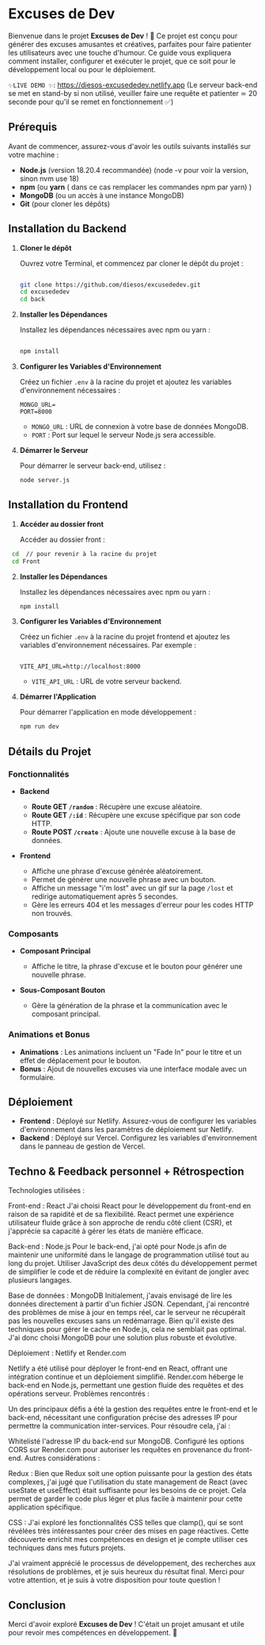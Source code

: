 Excuses de Dev
==============

Bienvenue dans le projet **Excuses de Dev** ! 🎉 Ce projet est conçu pour générer des excuses amusantes et créatives, parfaites pour faire patienter les utilisateurs avec une touche d'humour. Ce guide vous expliquera comment installer, configurer et exécuter le projet, que ce soit pour le développement local ou pour le déploiement.

`✨LIVE DEMO ✨`: https://diesos-excusededev.netlify.app (Le serveur back-end se met en stand-by si non utilisé, veuiller faire une requête et patienter ≃ 20 seconde pour qu'il se remet en fonctionnement ✅)

Prérequis
---------

Avant de commencer, assurez-vous d'avoir les outils suivants installés sur votre machine :

-   **Node.js** (version 18.20.4 recommandée) (node -v pour voir la version, sinon nvm use 18)
-   **npm** (ou **yarn** ( dans ce cas remplacer les commandes npm par yarn) )
-   **MongoDB** (ou un accès à une instance MongoDB)
-   **Git** (pour cloner les dépôts)

Installation du Backend
-----------------------

1.  **Cloner le dépôt**

    Ouvrez votre Terminal, et commencez par cloner le dépôt du projet :

    ```bash

    git clone https://github.com/diesos/excusededev.git
    cd excusededev
    cd back
    ```

2.  **Installer les Dépendances**

    Installez les dépendances nécessaires avec npm ou yarn :

    ```bash

    npm install
    ```

3.  **Configurer les Variables d'Environnement**

    Créez un fichier `.env` à la racine du projet et ajoutez les variables d'environnement nécessaires :

   
    ```env
    MONGO_URL=
    PORT=8000
    ```

    -   `MONGO_URL` : URL de connexion à votre base de données MongoDB.
    -   `PORT` : Port sur lequel le serveur Node.js sera accessible.

4.  **Démarrer le Serveur**

    Pour démarrer le serveur back-end, utilisez :

    ```bash
    node server.js
    ```



Installation du Frontend
------------------------

1.  **Accéder au dossier front**

    Accéder au dossier front :

   ```bash
    cd  // pour revenir à la racine du projet
    cd Front
   ```


2.  **Installer les Dépendances**

    Installez les dépendances nécessaires avec npm ou yarn :

    ```bash
    npm install
    ```


3.  **Configurer les Variables d'Environnement**

    Créez un fichier `.env` à la racine du projet frontend et ajoutez les variables d'environnement nécessaires. Par exemple :

    ```env

    VITE_API_URL=http://localhost:8000
    ```

    -   `VITE_API_URL` : URL de votre serveur backend.

      
4.  **Démarrer l'Application**

    Pour démarrer l'application en mode développement :

    ```bash
    npm run dev
    ```


Détails du Projet
-----------------

### Fonctionnalités

-   **Backend**

    -   **Route GET `/random`** : Récupère une excuse aléatoire.
    -   **Route GET `/:id`** : Récupère une excuse spécifique par son code HTTP.
    -   **Route POST `/create`** : Ajoute une nouvelle excuse à la base de données.
-   **Frontend**

    -   Affiche une phrase d'excuse générée aléatoirement.
    -   Permet de générer une nouvelle phrase avec un bouton.
    -   Affiche un message "i'm lost" avec un gif sur la page `/lost` et redirige automatiquement après 5 secondes.
    -   Gère les erreurs 404 et les messages d'erreur pour les codes HTTP non trouvés.

### Composants

-   **Composant Principal**

    -   Affiche le titre, la phrase d'excuse et le bouton pour générer une nouvelle phrase.
-   **Sous-Composant Bouton**

    -   Gère la génération de la phrase et la communication avec le composant principal.

### Animations et Bonus

-   **Animations** : Les animations incluent un "Fade In" pour le titre et un effet de déplacement pour le bouton.
-   **Bonus** : Ajout de nouvelles excuses via une interface modale avec un formulaire.

Déploiement
-----------

-   **Frontend** : Déployé sur Netlify. Assurez-vous de configurer les variables d'environnement dans les paramètres de déploiement sur Netlify.
-   **Backend** : Déployé sur Vercel. Configurez les variables d'environnement dans le panneau de gestion de Vercel.


Techno & Feedback personnel + Rétrospection
----------

Technologies utilisées :

Front-end : React
J'ai choisi React pour le développement du front-end en raison de sa rapidité et de sa flexibilité. React permet une expérience utilisateur fluide grâce à son approche de rendu côté client (CSR), et j'apprécie sa capacité à gérer les états de manière efficace.

Back-end : Node.js
Pour le back-end, j'ai opté pour Node.js afin de maintenir une uniformité dans le langage de programmation utilisé tout au long du projet. Utiliser JavaScript des deux côtés du développement permet de simplifier le code et de réduire la complexité en évitant de jongler avec plusieurs langages.

Base de données : MongoDB
Initialement, j'avais envisagé de lire les données directement à partir d'un fichier JSON. Cependant, j'ai rencontré des problèmes de mise à jour en temps réel, car le serveur ne récupérait pas les nouvelles excuses sans un redémarrage. Bien qu'il existe des techniques pour gérer le cache en Node.js, cela ne semblait pas optimal. J'ai donc choisi MongoDB pour une solution plus robuste et évolutive.

Déploiement : Netlify et Render.com

Netlify a été utilisé pour déployer le front-end en React, offrant une intégration continue et un déploiement simplifié.
Render.com héberge le back-end en Node.js, permettant une gestion fluide des requêtes et des opérations serveur.
Problèmes rencontrés :

Un des principaux défis a été la gestion des requêtes entre le front-end et le back-end, nécessitant une configuration précise des adresses IP pour permettre la communication inter-services. Pour résoudre cela, j'ai :

Whitelisté l'adresse IP du back-end sur MongoDB.
Configuré les options CORS sur Render.com pour autoriser les requêtes en provenance du front-end.
Autres considérations :

Redux : Bien que Redux soit une option puissante pour la gestion des états complexes, j'ai jugé que l'utilisation du state management de React (avec useState et useEffect) était suffisante pour les besoins de ce projet. Cela permet de garder le code plus léger et plus facile à maintenir pour cette application spécifique.

CSS : J'ai exploré les fonctionnalités CSS telles que clamp(), qui se sont révélées très intéressantes pour créer des mises en page réactives. Cette découverte enrichit mes compétences en design et je compte utiliser ces techniques dans mes futurs projets.

J'ai vraiment apprécié le processus de développement, des recherches aux résolutions de problèmes, et je suis heureux du résultat final. Merci pour votre attention, et je suis à votre disposition pour toute question !

Conclusion
----------

Merci d'avoir exploré **Excuses de Dev** ! C'était un projet amusant et utile pour revoir mes compétences en développement. 🚀


